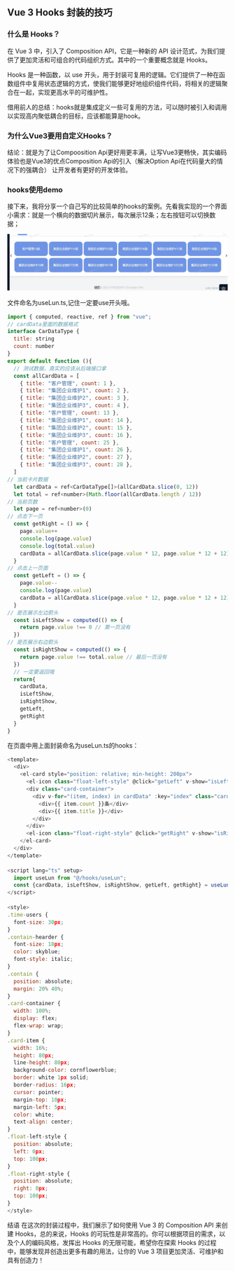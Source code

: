  ## Vue 3 Hooks 封装的技巧

 ### 什么是 Hooks？
在 Vue 3 中，引入了 Composition API，它是一种新的 API 设计范式，为我们提供了更加灵活和可组合的代码组织方式。其中的一个重要概念就是 Hooks。

Hooks 是一种函数，以 use 开头，用于封装可复用的逻辑。它们提供了一种在函数组件中复用状态逻辑的方式，使我们能够更好地组织组件代码，将相关的逻辑聚合在一起，实现更高水平的可维护性。

借用前人的总结：hooks就是集成定义一些可复用的方法，可以随时被引入和调用以实现高内聚低耦合的目标，应该都能算是hook。

 ### 为什么Vue3要用自定义Hooks？
结论：就是为了让Compoosition Api更好用更丰满，让写Vue3更畅快，其实编码体验也是Vue3的优点Composition Api的引入（解决Option Api在代码量大的情况下的强耦合） 让开发者有更好的开发体验。

 ### hooks使用demo
接下来，我将分享一个自己写的比较简单的hooks的案例。先看我实现的一个界面小需求：就是一个横向的数据切片展示，每次展示12条；左右按钮可以切换数据；

![alt text](image.png)

文件命名为useLun.ts,记住一定要use开头哦。
```javascript
import { computed, reactive, ref } from "vue";
// cardData里面的数据格式
interface CarDataType {
  title: string
  count: number
}
export default function (){
  // 测试数据，真实的应该从后端接口拿
  const allCardData = [
    { title: "客户管理", count: 1 },
    { title: "集团企业维护1", count: 2 },
    { title: "集团企业维护2", count: 3 },
    { title: "集团企业维护3", count: 4 },
    { title: "客户管理", count: 13 },
    { title: "集团企业维护1", count: 14 },
    { title: "集团企业维护2", count: 15 },
    { title: "集团企业维护3", count: 16 },
    { title: "客户管理", count: 25 },
    { title: "集团企业维护1", count: 26 },
    { title: "集团企业维护2", count: 27 },
    { title: "集团企业维护3", count: 28 },
  ]
// 当前卡片数据
  let cardData = ref<CarDataType[]>(allCardData.slice(0, 12))
  let total = ref<number>(Math.floor(allCardData.length / 12))
// 当前页数
  let page = ref<number>(0)
// 点击下一页
  const getRight = () => {
    page.value++
    console.log(page.value)
    console.log(total.value)
    cardData = allCardData.slice(page.value * 12, page.value * 12 + 12)
  }
// 点击上一页面
  const getLeft = () => {
    page.value--
    console.log(page.value)
    cardData = allCardData.slice(page.value * 12, page.value * 12 + 12)
  }
// 是否展示左边箭头
  const isLeftShow = computed(() => {
    return page.value !== 0 // 第一页没有
  })
// 是否展示右边箭头
  const isRightShow = computed(() => {
    return page.value !== total.value // 最后一页没有
  })
  // 一定要返回哦
  return{
    cardData,
    isLeftShow,
    isRightShow,
    getLeft,
    getRight
  }
}
```

在页面中用上面封装命名为useLun.ts的hooks：
```javascript
<template>
  <div>
    <el-card style="position: relative; min-height: 200px">
      <el-icon class="float-left-style" @click="getLeft" v-show="isLeftShow"><ArrowLeftBold /></el-icon>
      <div class="card-container">
        <div v-for="(item, index) in cardData" :key="index" class="card-item">
          <div>{{ item.count }}条</div>
          <div>{{ item.title }}</div>
        </div>
      </div>
      <el-icon class="float-right-style" @click="getRight" v-show="isRightShow"><ArrowRightBold /></el-icon>
    </el-card>
  </div>
</template>

<script lang="ts" setup>
  import useLun from "@/hooks/useLun";
  const {cardData, isLeftShow, isRightShow, getLeft, getRight} = useLun();
</script>

<style>
.time-users {
  font-size: 30px;
}
.contain-hearder {
  font-size: 18px;
  color: skyblue;
  font-style: italic;
}
.contain {
  position: absolute;
  margin: 20% 40%;
}
.card-container {
  width: 100%;
  display: flex;
  flex-wrap: wrap;
}
.card-item {
  width: 16%;
  height: 80px;
  line-height: 80px;
  background-color: cornflowerblue;
  border: white 1px solid;
  border-radius: 16px;
  cursor: pointer;
  margin-top: 10px;
  margin-left: 5px;
  color: white;
  text-align: center;
}
.float-left-style {
  position: absolute;
  left: 0px;
  top: 100px;
}
.float-right-style {
  position: absolute;
  right: 0px;
  top: 100px;
}
</style>
```

结语
在这次的封装过程中，我们展示了如何使用 Vue 3 的 Composition API 来创建 Hooks，总的来说，Hooks 的可玩性是非常高的。你可以根据项目的需求，以及个人的编码风格，发挥出 Hooks 的无限可能，希望你在探索 Hooks 的过程中，能够发现并创造出更多有趣的用法，让你的 Vue 3 项目更加灵活、可维护和具有创造力！
